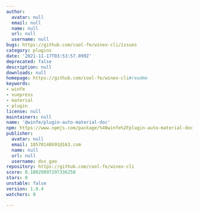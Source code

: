 ```yaml
---
author:
  avatar: null
  email: null
  name: null
  url: null
  username: null
bugs: https://github.com/cool-fe/winex-cli/issues
category: plugins
date: '2021-11-17T03:53:57.099Z'
deprecated: false
description: null
downloads: null
homepage: https://github.com/cool-fe/winex-cli#readme
keywords:
- winfe
- vuepress
- material
- plugin
license: null
maintainers: null
name: '@winfe/plugin-auto-material-doc'
npm: https://www.npmjs.com/package/%40winfe%2Fplugin-auto-material-doc
publisher:
  avatar: null
  email: 18570148691@163.com
  name: null
  url: null
  username: dsx_gao
repository: https://github.com/cool-fe/winex-cli
score: 0.18029097297336258
stars: 0
unstable: false
version: 1.0.4
watchers: 0

---
```


